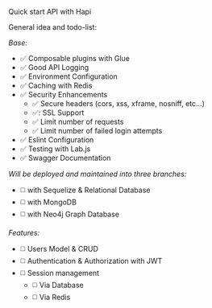 Quick start API with Hapi

General idea and todo-list:

*Base:*
* :white_check_mark: Composable plugins with Glue
* :white_check_mark: Good API Logging
* :white_check_mark: Environment Configuration
* :white_check_mark: Caching with Redis
* :white_check_mark: Security Enhancements
  - :white_check_mark: Secure headers (cors, xss, xframe, nosniff, etc...)
  - :white_check_mark:: SSL Support
  - :white_check_mark: Limit number of requests
  - :white_check_mark: Limit number of failed login attempts
* :white_check_mark: Eslint Configuration
* :white_check_mark: Testing with Lab.js
* :white_check_mark: Swagger Documentation

*Will be deployed and maintained into three branches:*
* :white_medium_square: with Sequelize & Relational Database
* :white_medium_square: with MongoDB
* :white_medium_square: with Neo4j Graph Database

*Features:*
* :white_medium_square: Users Model & CRUD
* :white_medium_square: Authentication & Authorization with JWT
* :white_medium_square: Session management
  - :white_medium_square: Via Database
  - :white_medium_square: Via Redis

